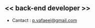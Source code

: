   << back-end developer >>
--------------------------------------
-  Cantact : p.vafaeei@gmail.com


